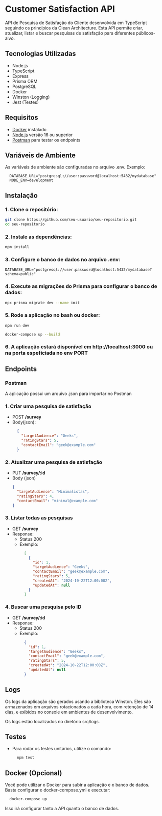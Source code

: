# Customer Satisfaction API

API de Pesquisa de Satisfação do Cliente desenvolvida em TypeScript seguindo os princípios da Clean Architecture. Esta API permite criar, atualizar, listar e buscar pesquisas de satisfação para diferentes públicos-alvo.

## Tecnologias Utilizadas
- Node.js
- TypeScript
- Express
- Prisma ORM
- PostgreSQL
- Docker
- Winston (Logging)
- Jest (Testes)

## Requisitos

- [Docker](https://www.docker.com/get-started) instalado
- [Node.js](https://nodejs.org/) versão 16 ou superior
- [Postman](https://www.postman.com/) para testar os endpoints

## Variáveis de Ambiente
  As variáveis de ambiente são configuradas no arquivo .env. Exemplo:
  ```env
    DATABASE_URL="postgresql://user:password@localhost:5432/mydatabase"
    NODE_ENV=development
  ```


## Instalação

### 1. Clone o repositório:
  ```bash
  git clone https://github.com/seu-usuario/seu-repositorio.git
  cd seu-repositorio
  ```
### 2. Instale as dependências:
  ```bash
  npm install
  ```
### 3. Configure o banco de dados no arquivo .env:
  ```env
  DATABASE_URL="postgresql://user:password@localhost:5432/mydatabase?schema=public"
  ```
### 4. Execute as migrações do Prisma para configurar o banco de dados:
  ```bash
  npx prisma migrate dev --name init
  ```
### 5. Rode a aplicação no bash ou docker:
  ```bash
  npm run dev
  ```
  ```bash
  docker-compose up --build
  ```
### 6. A aplicação estará disponível em http://localhost:3000 ou na porta espeficiada no env PORT

## Endpoints

### Postman
  A aplicação possui um arquivo .json para importar no Postman

### 1. Criar uma pesquisa de satisfação
  - POST <b> /survey </b>
  - Body(json):
    ```json
      {
        "targetAudience": "Geeks",
        "ratingStars": 5,
        "contactEmail": "geek@example.com"
      }
    ```

### 2. Atualizar uma pesquisa de satisfação
  - PUT <b> /survey/:id </b>
  - Body (json)
    ```json
    {
      "targetAudience": "Minimalistas",
      "ratingStars": 4,
      "contactEmail": "minimal@example.com"
    }
    ```

### 3. Listar todas as pesquisas
  - GET <b> /survey </b>
  - Response:
    - Status 200
    - Exemplo:
      ```json
        [
          {
            "id": 1,
            "targetAudience": "Geeks",
            "contactEmail": "geek@example.com",
            "ratingStars": 5,
            "createdAt": "2024-10-22T12:00:00Z",
            "updatedAt": null
          }
        ]
      ```

### 4. Buscar uma pesquisa pelo ID
  - GET <b> /survey/:id </b>
  - Response:
    - Status 200
    - Exemplo:
      ```json
        {
          "id": 1,
          "targetAudience": "Geeks",
          "contactEmail": "geek@example.com",
          "ratingStars": 5,
          "createdAt": "2024-10-22T12:00:00Z",
          "updatedAt": null
        }
      ```


## Logs
  Os logs da aplicação são gerados usando a biblioteca Winston. Eles são armazenados em arquivos rotacionados a cada hora, com retenção de 14 dias, e exibidos no console em ambientes de desenvolvimento.

  Os logs estão localizados no diretório src/logs.


## Testes
  - Para rodar os testes unitários, utilize o comando:
    ```bash
      npm test
    ```

## Docker (Opcional)
  Você pode utilizar o Docker para subir a aplicação e o banco de dados. Basta configurar o docker-compose.yml e executar:
  ```bash
    docker-compose up
  ```
  Isso irá configurar tanto a API quanto o banco de dados.